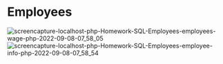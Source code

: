 # Employees
![screencapture-localhost-php-Homework-SQL-Employees-employees-wage-php-2022-09-08-07_58_05](https://user-images.githubusercontent.com/98602810/189038641-7efc1107-9355-4520-813e-d01d66c46939.png)
![screencapture-localhost-php-Homework-SQL-Employees-employee-info-php-2022-09-08-07_58_54](https://user-images.githubusercontent.com/98602810/189038654-27e528ac-9292-46f8-a282-01823d27cf99.png)
